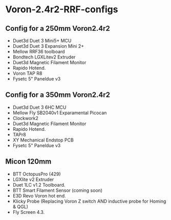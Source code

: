 # Voron-2.4r2-RRF-configs
## Config for a 250mm Voron2.4r2 
- Duet3d Duet 3 Mini5+ MCU
- Duet3d Duet 3 Expansion Mini 2+
- Mellow RRF36 toolboard
- Bondtech LGXLitev2 Extruder
- Duet3d Magnetic Filament Monitor
- Rapido Hotend.
- Voron TAP R8
- Fysetc 5" Paneldue v3

## Config for a 350mm Voron2.4r2 
- Duet3d Duet 3 6HC MCU
- Mellow Fly SB2040v1 Exparamental Picocan
- Clockwork2
- Duet3d Magnetic Filament Monitor
- Rapido Hotend.
- TAPr8
- XY Mechanical Endstop PCB
- Fysetc 5" Paneldue v3

## Micon 120mm
- BTT OctopusPro (429)
- LGXlite v2 Extruder
- Duet 1LC v1.2 Toolboard.
- BTT Smart Filament Sensor (coming soon)
- E3D Revo Voron hot end.
- Klicky Probe (Replacing Voron Z switch AND inductive probe for Homing & QGL)
- Fly Screen 4.3.


